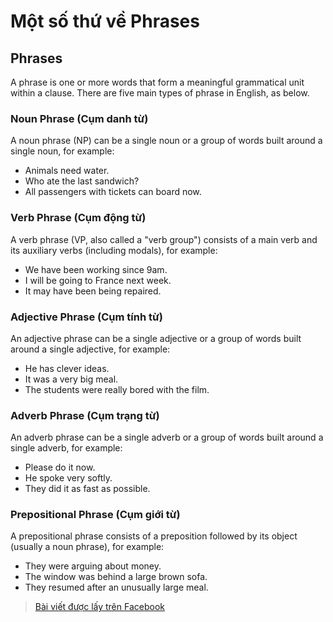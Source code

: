 # Một số thứ về Phrases

## Phrases

A phrase is one or more words that form a meaningful grammatical unit within a clause. There are five main types of phrase in English, as below.

### Noun Phrase (Cụm danh từ)
A noun phrase (NP) can be a single noun or a group of words built around a single noun, for example:

- Animals need water.
- Who ate the last sandwich?
- All passengers with tickets can board now.

### Verb Phrase (Cụm động từ)

A verb phrase (VP, also called a "verb group") consists of a main verb and its auxiliary verbs (including modals), for example:

- We have been working since 9am.
- I will be going to France next week.
- It may have been being repaired.

### Adjective Phrase (Cụm tính từ)

An adjective phrase can be a single adjective or a group of words built around a single adjective, for example:

- He has clever ideas.
- It was a very big meal.
- The students were really bored with the film.

### Adverb Phrase (Cụm trạng từ)

An adverb phrase can be a single adverb or a group of words built around a single adverb, for example:

- Please do it now.
- He spoke very softly.
- They did it as fast as possible.

### Prepositional Phrase (Cụm giới từ)

A prepositional phrase consists of a preposition followed by its object (usually a noun phrase), for example:

- They were arguing about money.
- The window was behind a large brown sofa.
- They resumed after an unusually large meal.

> [Bài viết được lấy trên Facebook](https://www.facebook.com/SuperDuperEnglishLand/posts/phrasesa-phrase-is-one-or-more-words-that-form-a-meaningful-grammatical-unit-wit/152259676540840/)